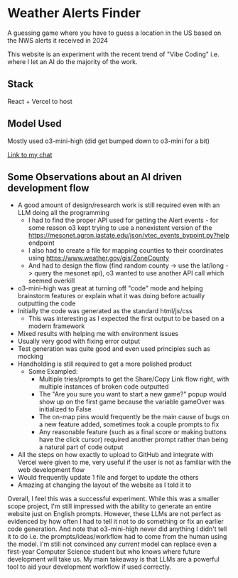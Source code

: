 # Weather Alerts Finder

A guessing game where you have to guess a location in the US based on the NWS alerts it received in 2024

This website is an experiment with the recent trend of "Vibe Coding" i.e. where I let an AI do the majority of the work. 

## Stack
React + Vercel to host

## Model Used

Mostly used o3-mini-high (did get bumped down to o3-mini for a bit)

[Link to my chat](https://chatgpt.com/share/67fc4e55-e2ac-8001-801f-c03d48004b69)

## Some Observations about an AI driven development flow
- A good amount of design/research work is still required even with an LLM doing all the programming
    - I had to find the proper API used for getting the Alert events - for some reason o3 kept trying to use a nonexistent version of the https://mesonet.agron.iastate.edu/json/vtec_events_bypoint.py?help endpoint
    - I also had to create a file for mapping counties to their coordinates using https://www.weather.gov/gis/ZoneCounty
    - And had to design the flow (find random county -> use the lat/long -> query the mesonet api), o3 wanted to use another API call which seemed overkill
- o3-mini-high was great at turning off "code" mode and helping brainstorm features or explain what it was doing before actually outputting the code
- Initially the code was generated as the standard html/js/css
    - This was interesting as I expected the first output to be based on a modern framework
- Mixed results with helping me with environment issues
- Usually very good with fixing error output
- Test generation was quite good and even used principles such as mocking
- Handholding is still required to get a more polished product
    - Some Exampled:
        - Multiple tries/prompts to get the Share/Copy Link flow right, with multiple instances of broken code outputted
        - The "Are you sure you want to start a new game?" popup would show up on the first game because the variable gameOver was initialized to False
        - The on-map pins would frequently be the main cause of bugs on a new feature added, sometimes took a couple prompts to fix
        - Any reasonable feature (such as a final score or making buttons have the click cursor) required another prompt rather than being a natural part of code output
- All the steps on how exactly to upload to GitHub and integrate with Vercel were given to me, very useful if the user is not as familiar with the web development flow
- Would frequently update 1 file and forget to update the others
- Amazing at changing the layout of the website as I told it to

Overall, I feel this was a successful experiment. While this was a smaller scope project, I'm still impressed with the ability to generate an entire website just on English prompts. However, these LLMs are not perfect as evidenced by how often I had to tell it not to do something or fix an earlier code generation. And note that o3-mini-high never did anything I didn't tell it to do i.e. the prompts/ideas/workflow had to come from the human using the model. I'm still not convinced any *current* model can replace even a first-year Computer Science student but who knows where future development will take us. My main takeaway is that LLMs are a powerful tool to aid your development workflow if used correctly.